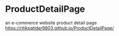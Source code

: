# ProductDetailPage
an e-commerce website product detail page
https://ritikpatidar9803.github.io/ProductDetailPage/

